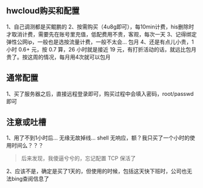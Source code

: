 ## hwcloud购买和配置

1、自己调测都是买鲲鹏的 
2、按需购买（4u8g即可），每10min计费，his删除时才取消计费，需要先在账号里充值，低配费用不贵，客观，每次一天 
3、记得绑定弹性公网ip，一般也是选按流量计费，一般不太会... 包月 
4、还是有点儿小贵，1小时 0.6+ 元，按 0.7 算，26 小时就是接近 19 元，有打折活动的话，就远比包月贵了。按这周的情况，每月用4次就可以包月

## 通常配置

1、买了服务器之后，直接远程登录即可，购买过程中会填入密码，root/passwd 即可

## 注意或吐槽

1、用了不到1小时后... 无缘无故掉线... shell 无响应，额？我只买了一个小时的使用时间么？？？  

> 后来发现，我傻逼兮兮的，忘记配置 TCP 保活了

2、应该不是，确定是买了1天的，但使用的时候，包括这天快下班时，公司也无法bing查阅信息了